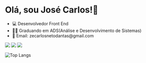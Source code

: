 <h1>Olá, sou José Carlos!👋</h1>

  <ul>
    <li>💻 Desenvolvedor Front End</li>
    <li>👨‍🎓 Graduando em ADS(Análise e Desenvolvimento de Sistemas)</li>
    <li>📩 Email: zecarlosnetodantas@gmail.com</li>
  </ul>
  <a href="https://www.linkedin.com/in/jos%C3%A9-carlos-neto-b15295252/?trk=opento_sprofile_topcard"><img src='https://img.shields.io/badge/LinkedIn-0077B5?style=for-the-badge&logo=linkedin&logoColor=white'></img></a>
  <a href="https://www.instagram.com/jozeofc"><img src='https://img.shields.io/badge/Gmail-D14836?style=for-the-badge&logo=gmail&logoColor=white'></img></a>
  <a href="zecarlosnetodantas@gmail.com"><img src='https://img.shields.io/badge/Instagram-E4405F?style=for-the-badge&logo=instagram&logoColor=white'></img></a>
   
   
![Top Langs](https://github-readme-stats.vercel.app/api/top-langs/?username=josecarlosn&layout=compact)




